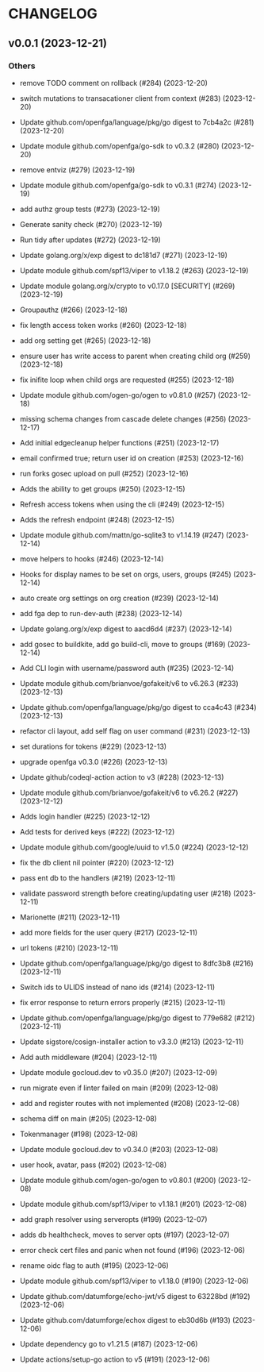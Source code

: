 # CHANGELOG

## v0.0.1 (2023-12-21)

### Others

- remove TODO comment on rollback (#284) (2023-12-20)

- switch mutations to transacationer client from context (#283) (2023-12-20)

- Update github.com/openfga/language/pkg/go digest to 7cb4a2c (#281) (2023-12-20)

- Update module github.com/openfga/go-sdk to v0.3.2 (#280) (2023-12-20)

- remove entviz (#279) (2023-12-19)

- Update module github.com/openfga/go-sdk to v0.3.1 (#274) (2023-12-19)

- add authz group tests (#273) (2023-12-19)

- Generate sanity check (#270) (2023-12-19)

- Run tidy after updates (#272) (2023-12-19)

- Update golang.org/x/exp digest to dc181d7 (#271) (2023-12-19)

- Update module github.com/spf13/viper to v1.18.2 (#263) (2023-12-19)

- Update module golang.org/x/crypto to v0.17.0 [SECURITY] (#269) (2023-12-19)

- Groupauthz (#266) (2023-12-18)

- fix length access token works (#260) (2023-12-18)

- add org setting get (#265) (2023-12-18)

- ensure user has write access to parent when creating child org  (#259) (2023-12-18)

- fix inifite loop when child orgs are requested (#255) (2023-12-18)

- Update module github.com/ogen-go/ogen to v0.81.0 (#257) (2023-12-18)

- missing schema changes from cascade delete changes (#256) (2023-12-17)

- Add initial edgecleanup helper functions (#251) (2023-12-17)

- email confirmed true; return user id on creation (#253) (2023-12-16)

- run forks gosec upload on pull (#252) (2023-12-16)

- Adds the ability to get groups (#250) (2023-12-15)

- Refresh access tokens when using the cli (#249) (2023-12-15)

- Adds the refresh endpoint (#248) (2023-12-15)

- Update module github.com/mattn/go-sqlite3 to v1.14.19 (#247) (2023-12-14)

- move helpers to hooks (#246) (2023-12-14)

- Hooks for display names to be set on orgs, users, groups (#245) (2023-12-14)

- auto create org settings on org creation  (#239) (2023-12-14)

- add fga dep to run-dev-auth (#238) (2023-12-14)

- Update golang.org/x/exp digest to aacd6d4 (#237) (2023-12-14)

- add gosec to buildkite, add go build-cli, move to groups (#169) (2023-12-14)

- Add CLI login with username/password auth (#235) (2023-12-14)

- Update module github.com/brianvoe/gofakeit/v6 to v6.26.3 (#233) (2023-12-13)

- Update github.com/openfga/language/pkg/go digest to cca4c43 (#234) (2023-12-13)

- refactor cli layout, add self flag on user command (#231) (2023-12-13)

- set durations for tokens (#229) (2023-12-13)

- upgrade openfga v0.3.0 (#226) (2023-12-13)

- Update github/codeql-action action to v3 (#228) (2023-12-13)

- Update module github.com/brianvoe/gofakeit/v6 to v6.26.2 (#227) (2023-12-12)

- Adds login handler (#225) (2023-12-12)

- Add tests for derived keys (#222) (2023-12-12)

- Update module github.com/google/uuid to v1.5.0 (#224) (2023-12-12)

- fix the db client nil pointer (#220) (2023-12-12)

- pass ent db to the handlers (#219) (2023-12-11)

- validate password strength before creating/updating user (#218) (2023-12-11)

- Marionette (#211) (2023-12-11)

- add more fields for the user query (#217) (2023-12-11)

- url tokens (#210) (2023-12-11)

- Update github.com/openfga/language/pkg/go digest to 8dfc3b8 (#216) (2023-12-11)

- Switch ids to ULIDS instead of nano ids (#214) (2023-12-11)

- fix error response to return errors properly (#215) (2023-12-11)

- Update github.com/openfga/language/pkg/go digest to 779e682 (#212) (2023-12-11)

- Update sigstore/cosign-installer action to v3.3.0 (#213) (2023-12-11)

- Add auth middleware (#204) (2023-12-11)

- Update module gocloud.dev to v0.35.0 (#207) (2023-12-09)

- run migrate even if linter failed on main (#209) (2023-12-08)

- add and register routes with not implemented (#208) (2023-12-08)

- schema diff on main (#205) (2023-12-08)

- Tokenmanager (#198) (2023-12-08)

- Update module gocloud.dev to v0.34.0 (#203) (2023-12-08)

- user hook, avatar, pass (#202) (2023-12-08)

- Update module github.com/ogen-go/ogen to v0.80.1 (#200) (2023-12-08)

- Update module github.com/spf13/viper to v1.18.1 (#201) (2023-12-08)

- add graph resolver using serveropts (#199) (2023-12-07)

- adds db healthcheck, moves to server opts (#197) (2023-12-07)

- error check cert files and panic when not found (#196) (2023-12-06)

- rename oidc flag to auth (#195) (2023-12-06)

- Update module github.com/spf13/viper to v1.18.0 (#190) (2023-12-06)

- Update github.com/datumforge/echo-jwt/v5 digest to 63228bd (#192) (2023-12-06)

- Update github.com/datumforge/echox digest to eb30d6b (#193) (2023-12-06)

- Update dependency go to v1.21.5 (#187) (2023-12-06)

- Update actions/setup-go action to v5 (#191) (2023-12-06)
